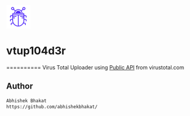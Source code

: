 ![alt text](https://github.com/abhishekbhakat/vtup104d3r/blob/master/vtupload/bug.png)
# vtup104d3r
==========
Virus Total Uploader
using [Public API](https://www.virustotal.com/en/documentation/public-api/) from virustotal.com

## Author
```
Abhishek Bhakat 
https://github.com/abhishekbhakat/
```
